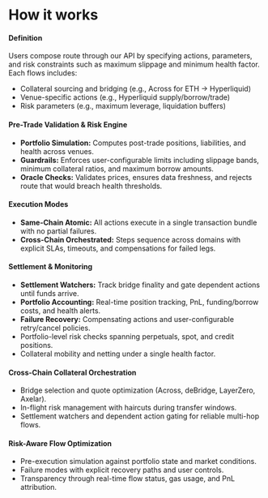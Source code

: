 # How it works

#### Definition

Users compose route through our API by specifying actions, parameters, and risk constraints such as maximum slippage and minimum health factor. Each flows includes:

* Collateral sourcing and bridging (e.g., Across for ETH → Hyperliquid)
* Venue-specific actions (e.g., Hyperliquid supply/borrow/trade)
* Risk parameters (e.g., maximum leverage, liquidation buffers)

#### Pre-Trade Validation & Risk Engine

* **Portfolio Simulation:** Computes post-trade positions, liabilities, and health across venues.
* **Guardrails:** Enforces user-configurable limits including slippage bands, minimum collateral ratios, and maximum borrow amounts.
* **Oracle Checks:** Validates prices, ensures data freshness, and rejects route that would breach health thresholds.

#### Execution Modes

* **Same-Chain Atomic:** All actions execute in a single transaction bundle with no partial failures.
* **Cross-Chain Orchestrated:** Steps sequence across domains with explicit SLAs, timeouts, and compensations for failed legs.

#### Settlement & Monitoring

* **Settlement Watchers:** Track bridge finality and gate dependent actions until funds arrive.
* **Portfolio Accounting:** Real-time position tracking, PnL, funding/borrow costs, and health alerts.
* **Failure Recovery:** Compensating actions and user-configurable retry/cancel policies.
* Portfolio-level risk checks spanning perpetuals, spot, and credit positions.
* Collateral mobility and netting under a single health factor.

#### Cross-Chain Collateral Orchestration

* Bridge selection and quote optimization (Across, deBridge, LayerZero, Axelar).
* In-flight risk management with haircuts during transfer windows.
* Settlement watchers and dependent action gating for reliable multi-hop flows.

#### Risk-Aware Flow Optimization

* Pre-execution simulation against portfolio state and market conditions.
* Failure modes with explicit recovery paths and user controls.
* Transparency through real-time flow status, gas usage, and PnL attribution.
